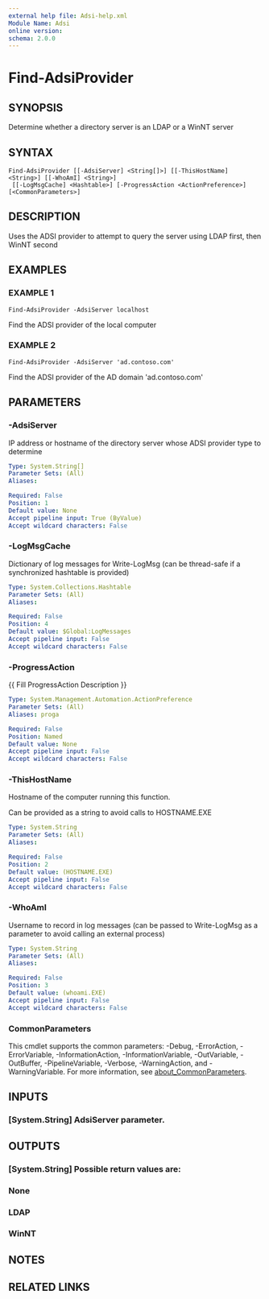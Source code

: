 ```yaml
---
external help file: Adsi-help.xml
Module Name: Adsi
online version:
schema: 2.0.0
---
```


# Find-AdsiProvider

## SYNOPSIS
Determine whether a directory server is an LDAP or a WinNT server

## SYNTAX

```
Find-AdsiProvider [[-AdsiServer] <String[]>] [[-ThisHostName] <String>] [[-WhoAmI] <String>]
 [[-LogMsgCache] <Hashtable>] [-ProgressAction <ActionPreference>] [<CommonParameters>]
```

## DESCRIPTION
Uses the ADSI provider to attempt to query the server using LDAP first, then WinNT second

## EXAMPLES

### EXAMPLE 1
```
Find-AdsiProvider -AdsiServer localhost
```

Find the ADSI provider of the local computer

### EXAMPLE 2
```
Find-AdsiProvider -AdsiServer 'ad.contoso.com'
```

Find the ADSI provider of the AD domain 'ad.contoso.com'

## PARAMETERS

### -AdsiServer
IP address or hostname of the directory server whose ADSI provider type to determine

```yaml
Type: System.String[]
Parameter Sets: (All)
Aliases:

Required: False
Position: 1
Default value: None
Accept pipeline input: True (ByValue)
Accept wildcard characters: False
```

### -LogMsgCache
Dictionary of log messages for Write-LogMsg (can be thread-safe if a synchronized hashtable is provided)

```yaml
Type: System.Collections.Hashtable
Parameter Sets: (All)
Aliases:

Required: False
Position: 4
Default value: $Global:LogMessages
Accept pipeline input: False
Accept wildcard characters: False
```

### -ProgressAction
{{ Fill ProgressAction Description }}

```yaml
Type: System.Management.Automation.ActionPreference
Parameter Sets: (All)
Aliases: proga

Required: False
Position: Named
Default value: None
Accept pipeline input: False
Accept wildcard characters: False
```

### -ThisHostName
Hostname of the computer running this function.

Can be provided as a string to avoid calls to HOSTNAME.EXE

```yaml
Type: System.String
Parameter Sets: (All)
Aliases:

Required: False
Position: 2
Default value: (HOSTNAME.EXE)
Accept pipeline input: False
Accept wildcard characters: False
```

### -WhoAmI
Username to record in log messages (can be passed to Write-LogMsg as a parameter to avoid calling an external process)

```yaml
Type: System.String
Parameter Sets: (All)
Aliases:

Required: False
Position: 3
Default value: (whoami.EXE)
Accept pipeline input: False
Accept wildcard characters: False
```

### CommonParameters
This cmdlet supports the common parameters: -Debug, -ErrorAction, -ErrorVariable, -InformationAction, -InformationVariable, -OutVariable, -OutBuffer, -PipelineVariable, -Verbose, -WarningAction, and -WarningVariable. For more information, see [about_CommonParameters](http://go.microsoft.com/fwlink/?LinkID=113216).

## INPUTS

### [System.String] AdsiServer parameter.
## OUTPUTS

### [System.String] Possible return values are:
###     None
###     LDAP
###     WinNT
## NOTES

## RELATED LINKS
